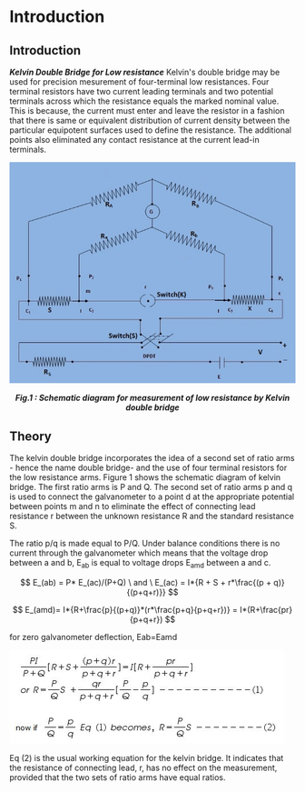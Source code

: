 # Introduction

## Introduction

***Kelvin Double Bridge for Low resistance***  Kelvin's double bridge may be used for precision mesurement of four-terminal low resistances. Four terminal resistors have two current leading terminals and two potential terminals across which the resistance equals the marked nominal value. This is because, the current must enter and leave the resistor in a fashion that there is same or equivalent distribution of current density between the particular equipotent surfaces used to define the resistance. The additional points also eliminated any contact resistance at the current lead-in terminals.
<div align="center">
<img src="images/ckt.jpg" />

***Fig.1 : Schematic diagram for measurement of low resistance by Kelvin double bridge***
</div>

## Theory

The kelvin double bridge incorporates the idea of a second set of ratio arms - hence the name double bridge- and the use of four terminal resistors for the low resistance arms. Figure 1 shows the schematic diagram of kelvin bridge. The first ratio arms is P and Q. The second set of ratio arms p and q is used to connect the galvanometer to a point d at the appropriate potential between points m and n to eliminate the effect of connecting lead resistance r between the unknown resistance R and the standard resistance S.

The ratio p/q is made equal to P/Q. Under balance conditions there is no current through the galvanometer which means that the voltage drop between a and b, E<sub>ab</sub> is equal to voltage drops E<sub>amd</sub> between a and c.


$$ E_(ab) = P* E_(ac)/(P+Q) \ and \ E_(ac) = I*{R + S + r*\frac{(p + q)}{(p+q+r)}} $$


$$ E_(amd)= I*{R+\frac{p}{(p+q)}*(r*\frac{p+q}{p+q+r})} = I*(R+\frac{pr}{p+q+r}) $$

for zero galvanometer deflection, Eab=Eamd


![Rm501 Figure](images/Capture.JPG)


</p>


Eq (2) is the usual working equation for the kelvin bridge. It indicates that the resistance of connecting lead, r, has no effect on the measurement, provided that the two sets of ratio arms have equal ratios.
<script id="MathJax-script" async src="https://cdn.jsdelivr.net/npm/mathjax@3/es5/tex-mml-chtml.js"></script>
